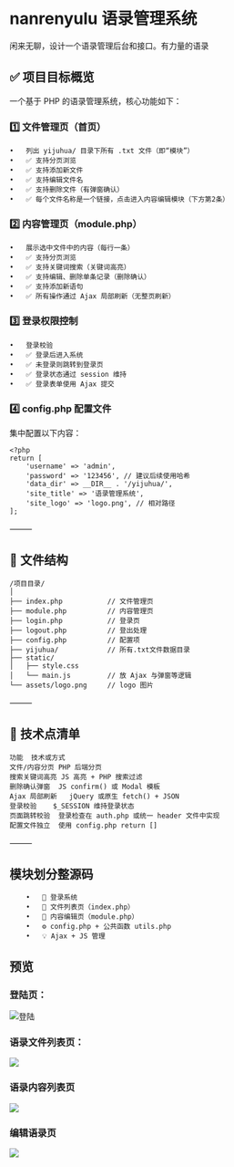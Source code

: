 
# nanrenyulu 语录管理系统
闲来无聊，设计一个语录管理后台和接口。有力量的语录


## ✅ 项目目标概览

一个基于 PHP 的语录管理系统，核心功能如下：

### 1️⃣ 文件管理页（首页）
```
•	列出 yijuhua/ 目录下所有 .txt 文件（即“模块”）
•	✅ 支持分页浏览
•	✅ 支持添加新文件
•	✅ 支持编辑文件名
•	✅ 支持删除文件（有弹窗确认）
•	✅ 每个文件名称是一个链接，点击进入内容编辑模块（下方第2条）
```
### 2️⃣ 内容管理页（module.php）
```
•	展示选中文件中的内容（每行一条）
•	✅ 支持分页浏览
•	✅ 支持关键词搜索（关键词高亮）
•	✅ 支持编辑、删除单条记录（删除确认）
•	✅ 支持添加新语句
•	✅ 所有操作通过 Ajax 局部刷新（无整页刷新）
```
### 3️⃣ 登录权限控制
```
•	登录校验
•	✅ 登录后进入系统
•	✅ 未登录则跳转到登录页
•	✅ 登录状态通过 session 维持
•	✅ 登录表单使用 Ajax 提交
```
### 4️⃣ config.php 配置文件

集中配置以下内容：
```
<?php
return [
    'username' => 'admin',
    'password' => '123456', // 建议后续使用哈希
    'data_dir' => __DIR__ . '/yijuhua/',
    'site_title' => '语录管理系统',
    'site_logo' => 'logo.png', // 相对路径
];
```


⸻

## 🧩 文件结构
```
/项目目录/
│
├── index.php           // 文件管理页
├── module.php          // 内容管理页
├── login.php           // 登录页
├── logout.php          // 登出处理
├── config.php          // 配置项
├── yijuhua/            // 所有.txt文件数据目录
├── static/
│   ├── style.css
│   └── main.js         // 放 Ajax 与弹窗等逻辑
└── assets/logo.png     // logo 图片
```


⸻

## 🧠 技术点清单
```
功能	技术或方式
文件/内容分页	PHP 后端分页
搜索关键词高亮	JS 高亮 + PHP 搜索过滤
删除确认弹窗	JS confirm() 或 Modal 模板
Ajax 局部刷新	jQuery 或原生 fetch() + JSON
登录校验	$_SESSION 维持登录状态
页面跳转校验	登录检查在 auth.php 或统一 header 文件中实现
配置文件独立	使用 config.php return []

```

⸻

## 模块划分整源码

```
	•	🔐 登录系统
	•	📂 文件列表页（index.php）
	•	📝 内容编辑页（module.php）
	•	⚙️ config.php + 公共函数 utils.php
	•	💡 Ajax + JS 管理
```

## 预览

### 登陆页：
<img src="https://archive.biliimg.com/bfs/archive/216a5958b2bccb5b9acac75dda685cba32f10622.png" alt="登陆" referrerpolicy="no-referrer">

### 语录文件列表页：

![](https://archive.biliimg.com/bfs/archive/e40f0dad0e25906d3bf490c2eb2b43c85f2a4a28.png)
### 语录内容列表页
![](https://archive.biliimg.com/bfs/archive/38205f11a9b7b3858d5715d019179e197f4bc04c.png)
### 编辑语录页 
![](https://archive.biliimg.com/bfs/archive/ae672d6f13eab0d65766dfb87b5df7290759d070.png)